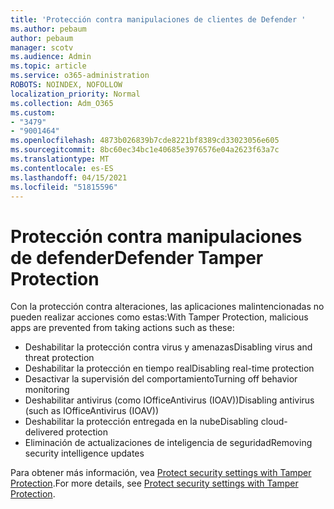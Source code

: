 ```yaml
---
title: 'Protección contra manipulaciones de clientes de Defender '
ms.author: pebaum
author: pebaum
manager: scotv
ms.audience: Admin
ms.topic: article
ms.service: o365-administration
ROBOTS: NOINDEX, NOFOLLOW
localization_priority: Normal
ms.collection: Adm_O365
ms.custom:
- "3479"
- "9001464"
ms.openlocfilehash: 4873b026839b7cde8221bf8389cd33023056e605
ms.sourcegitcommit: 8bc60ec34bc1e40685e3976576e04a2623f63a7c
ms.translationtype: MT
ms.contentlocale: es-ES
ms.lasthandoff: 04/15/2021
ms.locfileid: "51815596"
---
```

# <a name="defender-tamper-protection"></a><span data-ttu-id="6df9e-102">Protección contra manipulaciones de defender</span><span class="sxs-lookup"><span data-stu-id="6df9e-102">Defender Tamper Protection</span></span> 

<span data-ttu-id="6df9e-103">Con la protección contra alteraciones, las aplicaciones malintencionadas no pueden realizar acciones como estas:</span><span class="sxs-lookup"><span data-stu-id="6df9e-103">With Tamper Protection, malicious apps are prevented from taking actions such as these:</span></span>

- <span data-ttu-id="6df9e-104">Deshabilitar la protección contra virus y amenazas</span><span class="sxs-lookup"><span data-stu-id="6df9e-104">Disabling virus and threat protection</span></span>
- <span data-ttu-id="6df9e-105">Deshabilitar la protección en tiempo real</span><span class="sxs-lookup"><span data-stu-id="6df9e-105">Disabling real-time protection</span></span>
- <span data-ttu-id="6df9e-106">Desactivar la supervisión del comportamiento</span><span class="sxs-lookup"><span data-stu-id="6df9e-106">Turning off behavior monitoring</span></span>
- <span data-ttu-id="6df9e-107">Deshabilitar antivirus (como IOfficeAntivirus (IOAV))</span><span class="sxs-lookup"><span data-stu-id="6df9e-107">Disabling antivirus (such as IOfficeAntivirus (IOAV))</span></span>
- <span data-ttu-id="6df9e-108">Deshabilitar la protección entregada en la nube</span><span class="sxs-lookup"><span data-stu-id="6df9e-108">Disabling cloud-delivered protection</span></span>
- <span data-ttu-id="6df9e-109">Eliminación de actualizaciones de inteligencia de seguridad</span><span class="sxs-lookup"><span data-stu-id="6df9e-109">Removing security intelligence updates</span></span>

<span data-ttu-id="6df9e-110">Para obtener más información, vea [Protect security settings with Tamper Protection](https://docs.microsoft.com/windows/security/threat-protection/windows-defender-antivirus/prevent-changes-to-security-settings-with-tamper-protection).</span><span class="sxs-lookup"><span data-stu-id="6df9e-110">For more details, see [Protect security settings with Tamper Protection](https://docs.microsoft.com/windows/security/threat-protection/windows-defender-antivirus/prevent-changes-to-security-settings-with-tamper-protection).</span></span>